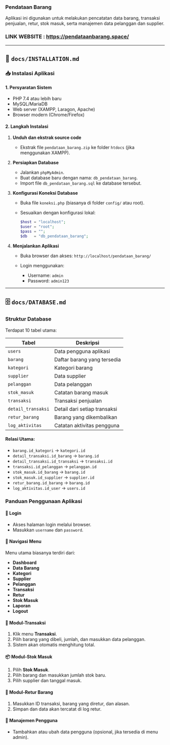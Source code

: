 ### Pendataan Barang

Aplikasi ini digunakan untuk melakukan pencatatan data barang, transaksi penjualan, retur, stok masuk, serta manajemen data pelanggan dan supplier.

### **LINK WEBSITE** : https://pendataanbarang.space/ 
---

## 📄 `docs/INSTALLATION.md`

### 📥 Instalasi Aplikasi

#### 1. Persyaratan Sistem

* PHP 7.4 atau lebih baru
* MySQL/MariaDB
* Web server (XAMPP, Laragon, Apache)
* Browser modern (Chrome/Firefox)

#### 2. Langkah Instalasi

1. **Unduh dan ekstrak source code**

   * Ekstrak file `pendataan_barang.zip` ke folder `htdocs` (jika menggunakan XAMPP).

2. **Persiapkan Database**

   * Jalankan `phpMyAdmin`.
   * Buat database baru dengan nama: `db_pendataan_barang`.
   * Import file `db_pendataan_barang.sql` ke database tersebut.

3. **Konfigurasi Koneksi Database**

   * Buka file `koneksi.php` (biasanya di folder `config/` atau root).
   * Sesuaikan dengan konfigurasi lokal:

     ```php
     $host = "localhost";
     $user = "root";
     $pass = "";
     $db   = "db_pendataan_barang";
     ```

4. **Menjalankan Aplikasi**

   * Buka browser dan akses: `http://localhost/pendataan_barang/`
   * Login menggunakan:

     * Username: `admin`
     * Password: `admin123`

---

## 🗄️ `docs/DATABASE.md`

### Struktur Database

Terdapat 10 tabel utama:

| Tabel              | Deskripsi                    |
| ------------------ | ---------------------------- |
| `users`            | Data pengguna aplikasi       |
| `barang`           | Daftar barang yang tersedia  |
| `kategori`         | Kategori barang              |
| `supplier`         | Data supplier                |
| `pelanggan`        | Data pelanggan               |
| `stok_masuk`       | Catatan barang masuk         |
| `transaksi`        | Transaksi penjualan          |
| `detail_transaksi` | Detail dari setiap transaksi |
| `retur_barang`     | Barang yang dikembalikan     |
| `log_aktivitas`    | Catatan aktivitas pengguna   |

#### Relasi Utama:

* `barang.id_kategori` → `kategori.id`
* `detail_transaksi.id_barang` → `barang.id`
* `detail_transaksi.id_transaksi` → `transaksi.id`
* `transaksi.id_pelanggan` → `pelanggan.id`
* `stok_masuk.id_barang` → `barang.id`
* `stok_masuk.id_supplier` → `supplier.id`
* `retur_barang.id_barang` → `barang.id`
* `log_aktivitas.id_user` → `users.id`


### Panduan Penggunaan Aplikasi

#### 🔐 Login

* Akses halaman login melalui browser.
* Masukkan `username` dan `password`.

#### 🧭 Navigasi Menu

Menu utama biasanya terdiri dari:

* **Dashboard**
* **Data Barang**
* **Kategori**
* **Supplier**
* **Pelanggan**
* **Transaksi**
* **Retur**
* **Stok Masuk**
* **Laporan**
* **Logout**

#### 🛒 Modul-Transaksi

1. Klik menu **Transaksi**.
2. Pilih barang yang dibeli, jumlah, dan masukkan data pelanggan.
3. Sistem akan otomatis menghitung total.

#### 📦 Modul-Stok Masuk

1. Pilih **Stok Masuk**.
2. Pilih barang dan masukkan jumlah stok baru.
3. Pilih supplier dan tanggal masuk.

#### 🔁 Modul-Retur Barang

1. Masukkan ID transaksi, barang yang diretur, dan alasan.
2. Simpan dan data akan tercatat di log retur.

#### 👥 Manajemen Pengguna

* Tambahkan atau ubah data pengguna (opsional, jika tersedia di menu admin).

